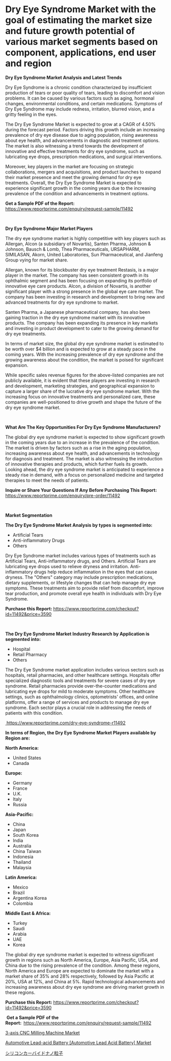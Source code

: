 <p><h1>Dry Eye Syndrome Market with the goal of estimating the market size and future growth potential of various market segments based on component, applications, end user and region</h1></p><p><strong>Dry Eye Syndrome Market Analysis and Latest Trends</strong></p>
<p><p>Dry Eye Syndrome is a chronic condition characterized by insufficient production of tears or poor quality of tears, leading to discomfort and vision problems. It can be caused by various factors such as aging, hormonal changes, environmental conditions, and certain medications. Symptoms of Dry Eye Syndrome may include redness, irritation, blurred vision, and a gritty feeling in the eyes.</p><p>The Dry Eye Syndrome Market is expected to grow at a CAGR of 4.50% during the forecast period. Factors driving this growth include an increasing prevalence of dry eye disease due to aging population, rising awareness about eye health, and advancements in diagnostic and treatment options. The market is also witnessing a trend towards the development of innovative and effective treatments for dry eye syndrome, such as lubricating eye drops, prescription medications, and surgical interventions.</p><p>Moreover, key players in the market are focusing on strategic collaborations, mergers and acquisitions, and product launches to expand their market presence and meet the growing demand for dry eye treatments. Overall, the Dry Eye Syndrome Market is expected to experience significant growth in the coming years due to the increasing prevalence of the condition and advancements in treatment options.</p></p>
<p><strong>Get a Sample PDF of the Report:&nbsp;</strong> <a href="https://www.reportprime.com/enquiry/request-sample/11492">https://www.reportprime.com/enquiry/request-sample/11492</a></p>
<p>&nbsp;</p>
<p><strong>Dry Eye Syndrome Major Market Players</strong></p>
<p><p>The dry eye syndrome market is highly competitive with key players such as Allergan, Alcon (a subsidiary of Novartis), Santen Pharma, Johnson & Johnson, Bausch & Lomb, Thea Pharmaceuticals, URSAPHARM, SIMILASAN, Akorn, United Laboratories, Sun Pharmaceutical, and Jianfeng Group vying for market share. </p><p>Allergan, known for its blockbuster dry eye treatment Restasis, is a major player in the market. The company has seen consistent growth in its ophthalmic segment and has been focusing on expanding its portfolio of innovative eye care products. Alcon, a division of Novartis, is another significant player with a strong presence in the global eye care market. The company has been investing in research and development to bring new and advanced treatments for dry eye syndrome to market. </p><p>Santen Pharma, a Japanese pharmaceutical company, has also been gaining traction in the dry eye syndrome market with its innovative products. The company has been expanding its presence in key markets and investing in product development to cater to the growing demand for dry eye treatments. </p><p>In terms of market size, the global dry eye syndrome market is estimated to be worth over $4 billion and is expected to grow at a steady pace in the coming years. With the increasing prevalence of dry eye syndrome and the growing awareness about the condition, the market is poised for significant expansion. </p><p>While specific sales revenue figures for the above-listed companies are not publicly available, it is evident that these players are investing in research and development, marketing strategies, and geographical expansion to capture a larger share of the lucrative dry eye syndrome market. With the increasing focus on innovative treatments and personalized care, these companies are well-positioned to drive growth and shape the future of the dry eye syndrome market.</p></p>
<p>&nbsp;</p>
<p><strong>What Are The Key Opportunities For Dry Eye Syndrome Manufacturers?</strong></p>
<p><p>The global dry eye syndrome market is expected to show significant growth in the coming years due to an increase in the prevalence of the condition. The market is driven by factors such as a rise in the aging population, increasing awareness about eye health, and advancements in technology for diagnosis and treatment. The market is also witnessing the introduction of innovative therapies and products, which further fuels its growth. Looking ahead, the dry eye syndrome market is anticipated to experience a steady rise in demand, with a focus on personalized medicine and targeted therapies to meet the needs of patients.</p></p>
<p><strong>Inquire or Share Your Questions If Any Before Purchasing This Report:</strong> <a href="https://www.reportprime.com/enquiry/pre-order/11492">https://www.reportprime.com/enquiry/pre-order/11492</a></p>
<p>&nbsp;</p>
<p><strong>Market Segmentation</strong></p>
<p><strong>The Dry Eye Syndrome Market Analysis by types is segmented into:</strong></p>
<p><ul><li>Artificial Tears</li><li>Anti-inflammatory Drugs</li><li>Others</li></ul></p>
<p><p>Dry Eye Syndrome market includes various types of treatments such as Artificial Tears, Anti-inflammatory drugs, and Others. Artificial Tears are lubricating eye drops used to relieve dryness and irritation. Anti-inflammatory drugs help reduce inflammation in the eyes that can cause dryness. The "Others" category may include prescription medications, dietary supplements, or lifestyle changes that can help manage dry eye symptoms. These treatments aim to provide relief from discomfort, improve tear production, and promote overall eye health in individuals with Dry Eye Syndrome.</p></p>
<p><strong>Purchase this Report:&nbsp;</strong><a href="https://www.reportprime.com/checkout?id=11492&price=3590">https://www.reportprime.com/checkout?id=11492&price=3590</a></p>
<p>&nbsp;</p>
<p><strong>The Dry Eye Syndrome Market Industry Research by Application is segmented into:</strong></p>
<p><ul><li>Hospital</li><li>Retail Pharmacy</li><li>Others</li></ul></p>
<p><p>The Dry Eye Syndrome market application includes various sectors such as hospitals, retail pharmacies, and other healthcare settings. Hospitals offer specialized diagnostic tools and treatments for severe cases of dry eye syndrome. Retail pharmacies provide over-the-counter medications and lubricating eye drops for mild to moderate symptoms. Other healthcare settings, such as ophthalmology clinics, optometrists' offices, and online platforms, offer a range of services and products to manage dry eye syndrome. Each sector plays a crucial role in addressing the needs of patients with this condition.</p></p>
<p><a href="https://www.reportprime.com/dry-eye-syndrome-r11492">&nbsp;https://www.reportprime.com/dry-eye-syndrome-r11492</a></p>
<p><strong>In terms of Region, the Dry Eye Syndrome Market Players available by Region are:</strong></p>
<p>
    <p> <strong> North America: </strong>
        <ul>
            <li>United States</li>
            <li>Canada</li>
        </ul>
        </p> 
    <p> <strong> Europe: </strong>
        <ul>
            <li>Germany</li>
            <li>France</li>
            <li>U.K.</li>
            <li>Italy</li>
            <li>Russia</li>
        </ul>
        </p> 
    <p> <strong> Asia-Pacific: </strong>
        <ul>
            <li>China</li>
            <li>Japan</li>
            <li>South Korea</li>
            <li>India</li>
            <li>Australia</li>
            <li>China Taiwan</li>
            <li>Indonesia</li>
            <li>Thailand</li>
            <li>Malaysia</li>
        </ul>
        </p> 
    <p> <strong> Latin America: </strong>
        <ul>
            <li>Mexico</li>
            <li>Brazil</li>
            <li>Argentina Korea</li>
            <li>Colombia</li>
        </ul>
        </p> 
    <p> <strong> Middle East & Africa: </strong>
        <ul>
            <li>Turkey</li>
            <li>Saudi</li>
            <li>Arabia</li>
            <li>UAE</li>
            <li>Korea</li>
        </ul>
    </p>
    </p>
<p><p>The global dry eye syndrome market is expected to witness significant growth in regions such as North America, Europe, Asia Pacific, USA, and China due to the rising prevalence of the condition. Among these regions, North America and Europe are expected to dominate the market with a market share of 35% and 28% respectively, followed by Asia Pacific at 20%, USA at 12%, and China at 5%. Rapid technological advancements and increasing awareness about dry eye syndrome are driving market growth in these regions.</p></p>
<p><strong>Purchase this Report: </strong><a href="https://www.reportprime.com/checkout?id=11492&price=3590">https://www.reportprime.com/checkout?id=11492&price=3590</a></p>
<p>&nbsp;<strong>Get a Sample PDF of the Report:&nbsp;&nbsp;</strong><a href="https://www.reportprime.com/enquiry/request-sample/11492">https://www.reportprime.com/enquiry/request-sample/11492</a></p>
<p><strong></strong></p>
<p><p><a href="https://www.linkedin.com/pulse/3-axis-cnc-milling-machine-market-research-report-provides-4wwtf?trackingId=DZc7UhwfLJroOxteVtJ8zA%3D%3D">3-axis CNC Milling Machine Market</a></p><p><a href="https://www.linkedin.com/pulse/automotive-lead-acid-battery-lead-acid-market-research-report-rltbf?trackingId=UkFTwbLYbBEThqq55v3%2FTg%3D%3D">Automotive Lead-acid Battery [Automotive Lead Acid Battery] Market</a></p><p><a href="https://github.com/zjkmgcs938405/Market-Research-Report-List-1/blob/main/699232726006.md">シリコンカーバイドナノ粒子</a></p></p>